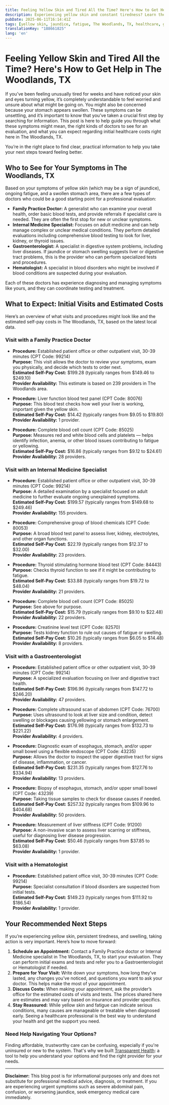 ```yaml
---
title: Feeling Yellow Skin and Tired All the Time? Here's How to Get Help in The Woodlands, TX
description: Experiencing yellow skin and constant tiredness? Learn the next steps, who to see, and expected costs in The Woodlands, TX.
pubDate: 2025-06-11T16:14:41Z
tags: [yellow skin, jaundice, fatigue, The Woodlands, TX, healthcare, gastroenterology, internal medicine, family practice]
translationKey: "188661825"
lang: 'en'
---
```


# Feeling Yellow Skin and Tired All the Time? Here's How to Get Help in The Woodlands, TX

If you’ve been feeling unusually tired for weeks and have noticed your skin and eyes turning yellow, it’s completely understandable to feel worried and unsure about what might be going on. You might also be concerned because your stomach appears swollen. These symptoms can be unsettling, and it’s important to know that you’ve taken a crucial first step by searching for information. This post is here to help guide you through what these symptoms might mean, the right kinds of doctors to see for an evaluation, and what you can expect regarding initial healthcare costs right here in The Woodlands, TX.

You’re in the right place to find clear, practical information to help you take your next steps toward feeling better.

## Who to See for Your Symptoms in The Woodlands, TX

Based on your symptoms of yellow skin (which may be a sign of jaundice), ongoing fatigue, and a swollen stomach area, there are a few types of doctors who could be a good starting point for a professional evaluation:

- **Family Practice Doctor:** A generalist who can examine your overall health, order basic blood tests, and provide referrals if specialist care is needed. They are often the first stop for new or unclear symptoms.
- **Internal Medicine Specialist:** Focuses on adult medicine and can help manage complex or unclear medical conditions. They perform detailed evaluations including comprehensive blood testing to look for liver, kidney, or thyroid issues.
- **Gastroenterologist:** A specialist in digestive system problems, including liver diseases. If jaundice or stomach swelling suggests liver or digestive tract problems, this is the provider who can perform specialized tests and procedures.
- **Hematologist:** A specialist in blood disorders who might be involved if blood conditions are suspected during your evaluation.

Each of these doctors has experience diagnosing and managing symptoms like yours, and they can coordinate testing and treatment.

## What to Expect: Initial Visits and Estimated Costs

Here’s an overview of what visits and procedures might look like and the estimated self-pay costs in The Woodlands, TX, based on the latest local data.

### Visit with a Family Practice Doctor

- **Procedure:** Established patient office or other outpatient visit, 30-39 minutes (CPT Code: 99214)  
  **Purpose:** This visit allows the doctor to review your symptoms, exam you physically, and decide which tests to order next.  
  **Estimated Self-Pay Cost:** $199.28 (typically ranges from $149.46 to $249.10)  
  **Provider Availability:** This estimate is based on 239 providers in The Woodlands area.

- **Procedure:** Liver function blood test panel (CPT Code: 80076)  
  **Purpose:** This blood test checks how well your liver is working, important given the yellow skin.  
  **Estimated Self-Pay Cost:** $14.42 (typically ranges from $9.05 to $19.80)  
  **Provider Availability:** 1 provider.

- **Procedure:** Complete blood cell count (CPT Code: 85025)  
  **Purpose:** Measures red and white blood cells and platelets — helps identify infection, anemia, or other blood issues contributing to fatigue or yellowing.  
  **Estimated Self-Pay Cost:** $16.86 (typically ranges from $9.12 to $24.61)  
  **Provider Availability:** 28 providers.

### Visit with an Internal Medicine Specialist

- **Procedure:** Established patient office or other outpatient visit, 30-39 minutes (CPT Code: 99214)  
  **Purpose:** A detailed examination by a specialist focused on adult medicine to further evaluate ongoing unexplained symptoms.  
  **Estimated Self-Pay Cost:** $199.57 (typically ranges from $149.68 to $249.46)  
  **Provider Availability:** 155 providers.

- **Procedure:** Comprehensive group of blood chemicals (CPT Code: 80053)  
  **Purpose:** A broad blood test panel to assess liver, kidney, electrolytes, and other organ functions.  
  **Estimated Self-Pay Cost:** $22.19 (typically ranges from $12.37 to $32.00)  
  **Provider Availability:** 23 providers.

- **Procedure:** Thyroid stimulating hormone blood test (CPT Code: 84443)  
  **Purpose:** Checks thyroid function to see if it might be contributing to fatigue.  
  **Estimated Self-Pay Cost:** $33.88 (typically ranges from $19.72 to $48.04)  
  **Provider Availability:** 21 providers.

- **Procedure:** Complete blood cell count (CPT Code: 85025)  
  **Purpose:** See above for purpose.  
  **Estimated Self-Pay Cost:** $15.79 (typically ranges from $9.10 to $22.48)  
  **Provider Availability:** 22 providers.

- **Procedure:** Creatinine level test (CPT Code: 82570)  
  **Purpose:** Tests kidney function to rule out causes of fatigue or swelling.  
  **Estimated Self-Pay Cost:** $10.26 (typically ranges from $6.05 to $14.48)  
  **Provider Availability:** 8 providers.

### Visit with a Gastroenterologist

- **Procedure:** Established patient office or other outpatient visit, 30-39 minutes (CPT Code: 99214)  
  **Purpose:** A specialized evaluation focusing on liver and digestive tract health.  
  **Estimated Self-Pay Cost:** $196.96 (typically ranges from $147.72 to $246.20)  
  **Provider Availability:** 47 providers.

- **Procedure:** Complete ultrasound scan of abdomen (CPT Code: 76700)  
  **Purpose:** Uses ultrasound to look at liver size and condition, detect swelling or blockages causing yellowing or stomach enlargement.  
  **Estimated Self-Pay Cost:** $176.98 (typically ranges from $132.73 to $221.22)  
  **Provider Availability:** 4 providers.

- **Procedure:** Diagnostic exam of esophagus, stomach, and/or upper small bowel using a flexible endoscope (CPT Code: 43235)  
  **Purpose:** Allows the doctor to inspect the upper digestive tract for signs of disease, inflammation, or cancer.  
  **Estimated Self-Pay Cost:** $231.35 (typically ranges from $127.76 to $334.94)  
  **Provider Availability:** 13 providers.

- **Procedure:** Biopsy of esophagus, stomach, and/or upper small bowel (CPT Code: 43239)  
  **Purpose:** Taking tissue samples to check for disease causes if needed.  
  **Estimated Self-Pay Cost:** $257.32 (typically ranges from $109.96 to $404.68)  
  **Provider Availability:** 50 providers.

- **Procedure:** Measurement of liver stiffness (CPT Code: 91200)  
  **Purpose:** A non-invasive scan to assess liver scarring or stiffness, useful for diagnosing liver disease progression.  
  **Estimated Self-Pay Cost:** $50.46 (typically ranges from $37.85 to $63.08)  
  **Provider Availability:** 1 provider.

### Visit with a Hematologist

- **Procedure:** Established patient office visit, 30-39 minutes (CPT Code: 99214)  
  **Purpose:** Specialist consultation if blood disorders are suspected from initial tests.  
  **Estimated Self-Pay Cost:** $149.23 (typically ranges from $111.92 to $186.54)  
  **Provider Availability:** 1 provider.

## Your Recommended Next Steps

If you’re experiencing yellow skin, persistent tiredness, and swelling, taking action is very important. Here’s how to move forward:

1. **Schedule an Appointment:** Contact a Family Practice doctor or Internal Medicine specialist in The Woodlands, TX, to start your evaluation. They can perform initial exams and tests and refer you to a Gastroenterologist or Hematologist if needed.
2. **Prepare for Your Visit:** Write down your symptoms, how long they’ve lasted, any changes you’ve noticed, and questions you want to ask your doctor. This helps make the most of your appointment.
3. **Discuss Costs:** When making your appointment, ask the provider’s office for the estimated costs of visits and tests. The prices shared here are estimates and may vary based on insurance and provider specifics.
4. **Stay Reassured:** While yellow skin and fatigue can indicate serious conditions, many causes are manageable or treatable when diagnosed early. Seeing a healthcare professional is the best way to understand your health and get the support you need.

### Need Help Navigating Your Options?

Finding affordable, trustworthy care can be confusing, especially if you're uninsured or new to the system. That's why we built [Transparent Health](https://transparenthealth.ai): a tool to help you understand your options and find the right provider for your needs.

---

**Disclaimer:** This blog post is for informational purposes only and does not substitute for professional medical advice, diagnosis, or treatment. If you are experiencing urgent symptoms such as severe abdominal pain, confusion, or worsening jaundice, seek emergency medical care immediately.